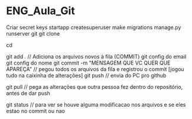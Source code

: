 # ENG_Aula_Git

Criar secret keys
startapp
createsuperuser
make migrations
manage.py runserver
git
git clone <link>

cd <pasta do git>

git add .   // Adiciona os arquivos novos à fila (COMMIT)
git config do email
git config do nome
git commit -m "MENSAGEM QUE VC QUER QUE APAREÇA" // pegou todos os arquivos da fila e registrou o commit [jogou tudo na caixinha de alterações]
git push // envia do PC pro github

git pull // pega as alterações que outra pessoa fez dentro do repositório, antes de dar push

git status // para ver se houve alguma modificacao nos arquivos e se eles estao no commit ou nao
